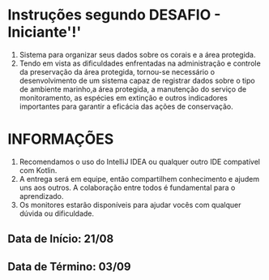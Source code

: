 
# Instruções segundo DESAFIO - Iniciante'!'

1. Sistema para organizar seus dados sobre os corais e a área protegida.
2. Tendo em vista as dificuldades enfrentadas na administração e controle da preservação da área protegida, tornou-se necessário o desenvolvimento de um sistema capaz de registrar dados sobre o tipo de ambiente marinho,a área protegida, a manutenção do serviço de monitoramento, as espécies em extinção e outros indicadores importantes para garantir a eficácia das ações de conservação.

# INFORMAÇÕES

1. Recomendamos o uso do IntelliJ IDEA ou qualquer outro IDE compatível com Kotlin.
2. A entrega será em equipe, então compartilhem conhecimento e ajudem uns aos outros. 
   A colaboração entre todos é fundamental para o aprendizado.
3. Os monitores estarão disponíveis para ajudar vocês com qualquer dúvida ou dificuldade.

## Data de Início: 21/08

## Data de Término: 03/09